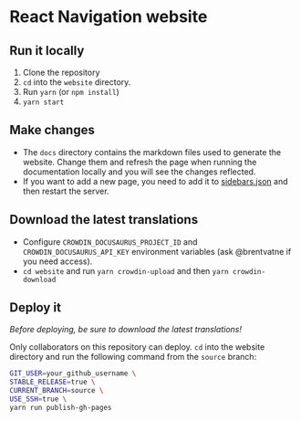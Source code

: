 # React Navigation website

## Run it locally

1. Clone the repository
2. `cd` into the `website` directory.
3. Run `yarn` (or `npm install`)
4. `yarn start`

## Make changes

* The `docs` directory contains the markdown files used to generate the website. Change them and refresh the page when running the documentation locally and you will see the changes reflected.
* If you want to add a new page, you need to add it to [sidebars.json](https://github.com/react-navigation/react-navigation.github.io/blob/source/website/sidebars.json) and then restart the server.

## Download the latest translations

- Configure `CROWDIN_DOCUSAURUS_PROJECT_ID` and `CROWDIN_DOCUSAURUS_API_KEY` environment variables (ask @brentvatne if you need access).
- `cd website` and run `yarn crowdin-upload` and then `yarn crowdin-download`

## Deploy it

*Before deploying, be sure to download the latest translations!*

Only collaborators on this repository can deploy. `cd` into the website directory and run the following command from the `source` branch:

```bash
GIT_USER=your_github_username \
STABLE_RELEASE=true \
CURRENT_BRANCH=source \
USE_SSH=true \
yarn run publish-gh-pages
```
